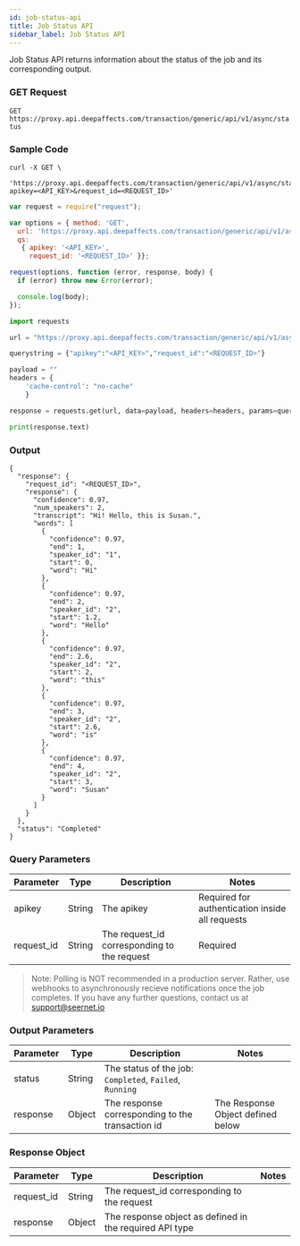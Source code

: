 ```yaml
---
id: job-status-api
title: Job Status API
sidebar_label: Job Status API
---
```


Job Status API returns information about the status of the job and its corresponding output.

### GET Request

`GET https://proxy.api.deepaffects.com/transaction/generic/api/v1/async/status`

### Sample Code

<!--DOCUSAURUS_CODE_TABS-->

<!--Shell-->

```shell
curl -X GET \
  'https://proxy.api.deepaffects.com/transaction/generic/api/v1/async/status?apikey=<API_KEY>&request_id=<REQUEST_ID>'
```

<!--Javascript-->
```javascript
var request = require("request");

var options = { method: 'GET',
  url: 'https://proxy.api.deepaffects.com/transaction/generic/api/v1/async/status',
  qs: 
   { apikey: '<API_KEY>',
     request_id: '<REQUEST_ID>' }};

request(options, function (error, response, body) {
  if (error) throw new Error(error);

  console.log(body);
});
```

<!--Python-->
```python
import requests

url = "https://proxy.api.deepaffects.com/transaction/generic/api/v1/async/status"

querystring = {"apikey":"<API_KEY>","request_id":"<REQUEST_ID>"}

payload = ""
headers = {
    'cache-control': "no-cache"
    }

response = requests.get(url, data=payload, headers=headers, params=querystring)

print(response.text)
```
<!--END_DOCUSAURUS_CODE_TABS-->

### Output

```shell
{
  "response": {
    "request_id": "<REQUEST_ID>", 
    "response": {
      "confidence": 0.97, 
      "num_speakers": 2, 
      "transcript": "Hi! Hello, this is Susan.", 
      "words": [
        {
          "confidence": 0.97, 
          "end": 1, 
          "speaker_id": "1", 
          "start": 0, 
          "word": "Hi"
        }, 
        {
          "confidence": 0.97, 
          "end": 2, 
          "speaker_id": "2", 
          "start": 1.2, 
          "word": "Hello"
        }, 
        {
          "confidence": 0.97, 
          "end": 2.6, 
          "speaker_id": "2", 
          "start": 2, 
          "word": "this"
        }, 
        {
          "confidence": 0.97, 
          "end": 3, 
          "speaker_id": "2", 
          "start": 2.6, 
          "word": "is"
        }, 
        {
          "confidence": 0.97, 
          "end": 4, 
          "speaker_id": "2", 
          "start": 3, 
          "word": "Susan"
        }
      ]
    }
  }, 
  "status": "Completed"
}
```
### Query Parameters

| Parameter  | Type   | Description                                                            | Notes                                           |
| ---------- | ------ | ---------------------------------------------------------------------- | ----------------------------------------------- |
| apikey    | String | The apikey                                                             | Required for authentication inside all requests |
| request_id | String | The request_id corresponding to the request | Required                                        |

> Note: Polling is NOT recommended in a production server. Rather, use webhooks to asynchronously recieve notifications once the job completes. If you have any further questions, contact us at support@seernet.io


### Output Parameters
| Parameter  | Type   | Description                                                            | Notes                                           |
| ---------- | ------ | ---------------------------------------------------------------------- | ----------------------------------------------- |
| status    | String | The status of the job: `Completed`, `Failed`, `Running`                                                             |  |
| response | Object | The response corresponding to the transaction id |  The Response Object defined below                                       |


### Response Object

| Parameter  | Type   | Description                                                            | Notes                                           |
| ---------- | ------ | ---------------------------------------------------------------------- | ----------------------------------------------- |
| request_id | String | The request_id corresponding to the request |                            
| response | Object | The response object as defined in the required API type | |
